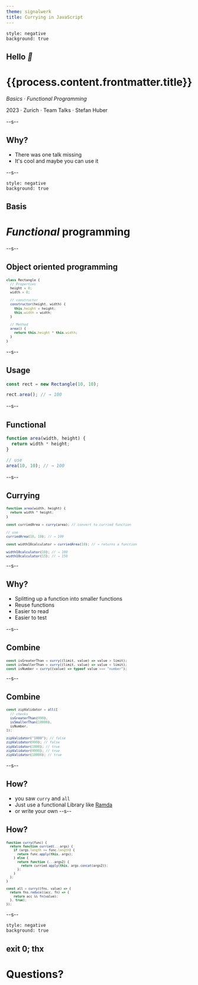 ```yaml
---
theme: signalwerk
title: Currying in JavaScript
---
```


```fm
style: negative
background: true
```

## Hello _👋_

# {{process.content.frontmatter.title}}

_Basics · Functional Programming_

<footer>

2023 · Zurich · Team Talks · Stefan Huber

</footer>

--s--

## Why?

- There was one talk missing
- It's cool and maybe you can use it

--s--

```fm
style: negative
background: true
```

## Basis

# _Functional_ programming

--s--

## Object oriented programming

<div style="font-size: 0.75em;">

```js
class Rectangle {
  // Properties
  height = 0;
  width = 0;

  // constructor
  constructor(height, width) {
    this.height = height;
    this.width = width;
  }

  // Method
  area() {
    return this.height * this.width;
  }
}
```

</div>

--s--

## Usage

```js
const rect = new Rectangle(10, 10);

rect.area(); // → 100
```

--s--

## Functional

```js
function area(width, height) {
  return width * height;
}

// use
area(10, 10); // → 100
```

--s--

## Currying

<div style="font-size: 0.75em;">

```js
function area(width, height) {
  return width * height;
}

const curriedArea = curry(area); // convert to curried function

// use
curriedArea(10, 10); // → 100

const width10calculator = curriedArea(10); // → returns a function

width10calculator(10); // → 100
width10calculator(15); // → 150
```

</div>
--s--

## Why?

- Splitting up a function into smaller functions
- Reuse functions
- Easier to read
- Easier to test

--s--

## Combine

<div style="font-size: 0.75em;">

```js
const isGreaterThan = curry((limit, value) => value > limit);
const isSmallerThan = curry((limit, value) => value < limit);
const isNumber = curry((value) => typeof value === "number");
```

</div>
--s--

## Combine

<div style="font-size: 0.75em;">

```js
const zipValidator = all([
  // checks
  isGreaterThan(999),
  isSmallerThan(10000),
  isNumber,
]);

zipValidator("1000"); // false
zipValidator(999); // false
zipValidator(1000); // true
zipValidator(9999); // true
zipValidator(10000); // true
```

</div>

--s--

## How?

- you saw `curry` and `all`
- Just use a functional Library like [Ramda](https://ramdajs.com/)
- or write your own
  --s--

## How?

<div style="font-size: 0.7em;">

```js
function curry(func) {
  return function curried(...args) {
    if (args.length >= func.length) {
      return func.apply(this, args);
    } else {
      return function (...args2) {
        return curried.apply(this, args.concat(args2));
      };
    }
  };
}

const all = curry((fns, value) => {
  return fns.reduce((acc, fn) => {
    return acc && fn(value);
  }, true);
});
```

</div>


--s--

```fm
style: negative
background: true
```

## exit 0; thx

# Questions?
